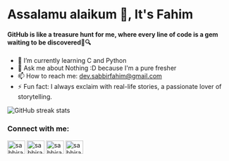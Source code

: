 # Assalamu alaikum 👋, It's Fahim
#### GitHub is like a treasure hunt for me, where every line of code is a gem waiting to be discovered💎🔍

- 🌱 I’m currently learning C and Python 
- 💬 Ask me about Nothing :D because I'm a pure fresher 
- 📫 How to reach me: dev.sabbirfahim@gmail.com 
- ⚡ Fun fact:  I always exclaim with real-life stories, a passionate lover of storytelling.

![GitHub streak stats](https://streak-stats.demolab.com/?user=sabbirahmedfahim)  

<h3 align="left">Connect with me:</h3>
<p align="left">
<a href="https://twitter.com/sabbirahmed_f" target="blank"><img align="center" src="https://raw.githubusercontent.com/rahuldkjain/github-profile-readme-generator/master/src/images/icons/Social/twitter.svg" alt="sabbirahmed_f" height="30" width="40" /></a>
<a href="https://linkedin.com/in/sabbirahmedfahim" target="blank"><img align="center" src="https://raw.githubusercontent.com/rahuldkjain/github-profile-readme-generator/master/src/images/icons/Social/linked-in-alt.svg" alt="sabbirahmedfahim" height="30" width="40" /></a>
<a href="https://dribbble.com/sabbirahmedfahim" target="blank"><img align="center" src="https://raw.githubusercontent.com/rahuldkjain/github-profile-readme-generator/master/src/images/icons/Social/dribbble.svg" alt="sabbirahmedfahim" height="30" width="40" /></a>
<a href="https://www.youtube.com/@SabbirAhmed_F" target="blank"><img align="center" src="https://raw.githubusercontent.com/rahuldkjain/github-profile-readme-generator/master/src/images/icons/Social/youtube.svg" alt="sabbirahmed_f" height="30" width="40" /></a>
</p>
